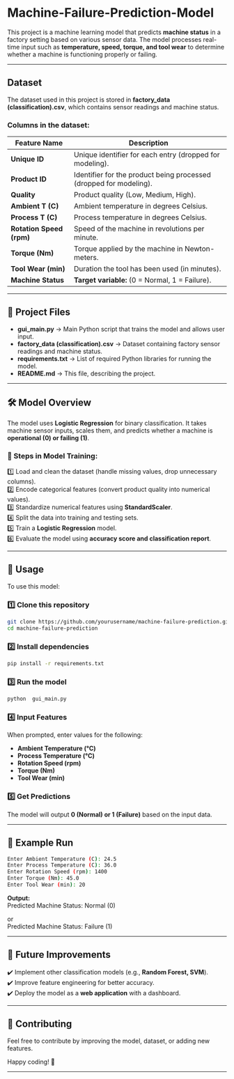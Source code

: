 # **Machine-Failure-Prediction-Model**  

This project is a machine learning model that predicts **machine status** in a factory setting based on various sensor data. The model processes real-time input such as **temperature, speed, torque, and tool wear** to determine whether a machine is functioning properly or failing.  

---

## **Dataset**  

The dataset used in this project is stored in **factory_data (classification).csv**, which contains sensor readings and machine status.  

### **Columns in the dataset:**  
| Feature Name          | Description |
|----------------------|-------------|
| **Unique ID**        | Unique identifier for each entry (dropped for modeling). |
| **Product ID**       | Identifier for the product being processed (dropped for modeling). |
| **Quality**          | Product quality (Low, Medium, High). |
| **Ambient T (C)**    | Ambient temperature in degrees Celsius. |
| **Process T (C)**    | Process temperature in degrees Celsius. |
| **Rotation Speed (rpm)** | Speed of the machine in revolutions per minute. |
| **Torque (Nm)**      | Torque applied by the machine in Newton-meters. |
| **Tool Wear (min)**  | Duration the tool has been used (in minutes). |
| **Machine Status**   | **Target variable:** (0 = Normal, 1 = Failure). |

---

## **💂 Project Files**  

- **gui_main.py** → Main Python script that trains the model and allows user input.  
- **factory_data (classification).csv** → Dataset containing factory sensor readings and machine status.  
- **requirements.txt** → List of required Python libraries for running the model.  
- **README.md** → This file, describing the project.  

---

## **🛠 Model Overview**  

The model uses **Logistic Regression** for binary classification. It takes machine sensor inputs, scales them, and predicts whether a machine is **operational (0) or failing (1)**.  

### **🔹 Steps in Model Training:**  
1️⃣ Load and clean the dataset (handle missing values, drop unnecessary columns).  
2️⃣ Encode categorical features (convert product quality into numerical values).  
3️⃣ Standardize numerical features using **StandardScaler**.  
4️⃣ Split the data into training and testing sets.  
5️⃣ Train a **Logistic Regression** model.  
6️⃣ Evaluate the model using **accuracy score and classification report**.  

---

## **🚀 Usage**  

To use this model:  

### **1️⃣ Clone this repository**  
```sh
git clone https://github.com/yourusername/machine-failure-prediction.git
cd machine-failure-prediction
```

### **2️⃣ Install dependencies**  
```sh
pip install -r requirements.txt
```

### **3️⃣ Run the model**  
```sh
python  gui_main.py
```
  
### **4️⃣ Input Features**  
When prompted, enter values for the following:  
- **Ambient Temperature (°C)**  
- **Process Temperature (°C)**  
- **Rotation Speed (rpm)**  
- **Torque (Nm)**  
- **Tool Wear (min)**  

### **5️⃣ Get Predictions**  
The model will output **0 (Normal) or 1 (Failure)** based on the input data.  

---

## **📌 Example Run**  
```sh
Enter Ambient Temperature (C): 24.5
Enter Process Temperature (C): 36.0
Enter Rotation Speed (rpm): 1400
Enter Torque (Nm): 45.0
Enter Tool Wear (min): 20
```

**Output:**  
Predicted Machine Status: Normal (0)

or  
Predicted Machine Status: Failure (1)

---

## **🔧 Future Improvements**  
✔️ Implement other classification models (e.g., **Random Forest, SVM**).  
✔️ Improve feature engineering for better accuracy.  
✔️ Deploy the model as a **web application** with a dashboard.  

---

## **🤝 Contributing**  
Feel free to contribute by improving the model, dataset, or adding new features.  

Happy coding! 🚀  

---
